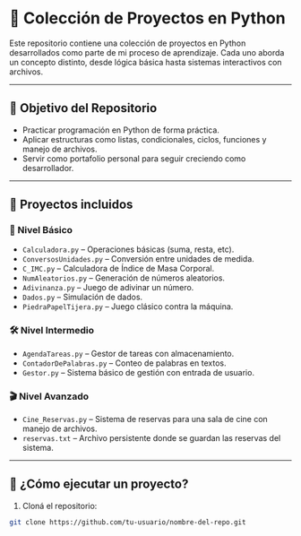 # 🐍 Colección de Proyectos en Python

Este repositorio contiene una colección de proyectos en Python desarrollados como parte de mi proceso de aprendizaje. Cada uno aborda un concepto distinto, desde lógica básica hasta sistemas interactivos con archivos.

---

## 🎯 Objetivo del Repositorio

- Practicar programación en Python de forma práctica.
- Aplicar estructuras como listas, condicionales, ciclos, funciones y manejo de archivos.
- Servir como portafolio personal para seguir creciendo como desarrollador.

---

## 📁 Proyectos incluidos

### 📌 Nivel Básico
- `Calculadora.py` – Operaciones básicas (suma, resta, etc).
- `ConversosUnidades.py` – Conversión entre unidades de medida.
- `C_IMC.py` – Calculadora de Índice de Masa Corporal.
- `NumAleatorios.py` – Generación de números aleatorios.
- `Adivinanza.py` – Juego de adivinar un número.
- `Dados.py` – Simulación de dados.
- `PiedraPapelTijera.py` – Juego clásico contra la máquina.

### 🛠️ Nivel Intermedio
- `AgendaTareas.py` – Gestor de tareas con almacenamiento.
- `ContadorDePalabras.py` – Conteo de palabras en textos.
- `Gestor.py` – Sistema básico de gestión con entrada de usuario.

### 🎬 Nivel Avanzado
- `Cine_Reservas.py` – Sistema de reservas para una sala de cine con manejo de archivos.
- `reservas.txt` – Archivo persistente donde se guardan las reservas del sistema.

---

## 🧪 ¿Cómo ejecutar un proyecto?

1. Cloná el repositorio:
```bash
git clone https://github.com/tu-usuario/nombre-del-repo.git
